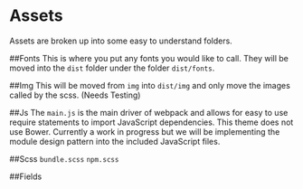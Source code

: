 # Assets

Assets are broken up into some easy to understand folders.

##Fonts
This is where you put any fonts you would like to call. They will be moved into the `dist` folder under the folder `dist/fonts`.

##Img
This will be moved from `img` into `dist/img` and only move the images called by the scss. (Needs Testing)

##Js
The `main.js` is the main driver of webpack and allows for easy to use require statements to import JavaScript dependencies. This theme does not use Bower. Currently a work in progress but we will be implementing the module design pattern into the included JavaScript files.

##Scss
`bundle.scss`
`npm.scss`


##Fields